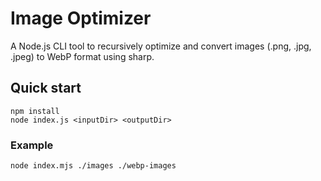 # Image Optimizer
A Node.js CLI tool to recursively optimize and convert images (.png, .jpg, .jpeg) to WebP format using sharp.


## Quick start

```cli
npm install
node index.js <inputDir> <outputDir>
```

### Example

```cli
node index.mjs ./images ./webp-images
```

